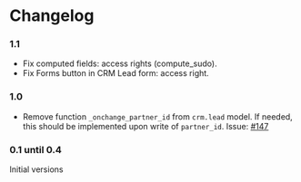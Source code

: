# Changelog

### 1.1

- Fix computed fields: access rights (compute_sudo).
- Fix Forms button in CRM Lead form: access right.

### 1.0

- Remove function `_onchange_partner_id` from `crm.lead` model. 
  If needed, this should be implemented upon write of `partner_id`.
  Issue: [\#147](https://github.com/novacode-nl/odoo-formio/issues/147)

### 0.1 until 0.4

Initial versions
